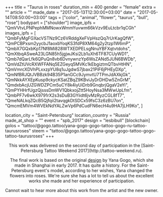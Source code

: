 +++
title = "Taurus in roses"
duration_min = 400
gender = "female"
extra = ""
article = ""
made_date = "2017-05-13T12:30:00+03:00"
date = "2017-05-14T08:50:00+03:00"
tags = ["color", "animal", "flower", "taurus", "bull", "rose"]
bodypart = ["shoulder"]
image_ipfs = "QmVVtvLPNPephMMNowxWmmYuvwm66kVzv9EuLtcbr1qCGh"
images_ipfs = [
  "QmbFyMgFGXacVSTNz9Cz6VRddgXeFVpHszQq7rUrKagQfW",
  "QmPCBPxsm2yycbJ1aoxbYoqKS3fdP8XM64g2y2tzp1W6mP",
  "QmbX7GQxbKp17Nf8Mi828WTXEDPELsgNnuYBFXqtvtdohs",
  "QmXtbqASweA23LGN85h5jgjwJKsi2Lb1uXh6TF87CUyWD1",
  "Qmb7dQarLfk6QPuQn8vb6DvnywnzYp6WsZANd5JUN6BWDb",
  "QmVdZtUVcRXWFFANq5EZGeyq5MVKc1kEbgiztmQTbvHtHN",
  "QmVmrcXDVhPLxxzpYU8q1uJgdwS7jbax21PiF6jPHEyDXp",
  "QmNfBRJQtJVBBzk94B35P1anGCc9JymvtU7TPmJdAXkjGk",
  "QmNkkAYXEpKusp9ckycKSatZBqZ9KBviJyDrDHDw5ZnGrM",
  "QmdxbAcjUZGWDZPCm5uCY8k4iyUiDrb9GnqbrjQgaV2eYi",
  "QmPYHHrfUgzQjsssDmWV1QbkxojZtt5HoyNsa3MWwUpLfm",
  "QmbPF7v6wkX9791rX2s3sDuB3GYiidt6jvMzRyzCGL8fT7",
  "QmeNALkqZQcB5Qjfqii2tavqgkDtSDCx59fsC3z6zBU7on",
  "QmcmEMVm4WVEkNdYALZwVp6PdCudFN6ecH4u9HA7jLH9Ko",
]

location_city = "Saint-Petersburg"
location_country = "Russia"
made_at_shop = ""
event = "spb_2017"
design = "lesbibull"
[blockchain]
golos = "tattoo/@gogo.tattoo/yana-gogo-gogo-tattoo-gogo-ru-tattoo-taurusroses"
steem = "tattoo/@gogo.tattoo/yana-gogo-gogo-tattoo-gogo-tattoo-taurusroses"
+++

<center>
This work was delivered on the second day of participation in the [Saint-Petersburg Tattoo Weekend 2017](http://tattoo-weekend.ru).

The final work is based on the original [design](/gogo/design/lesbibull) by Yana Gogo, which she made in Shanghai in early 2017. It has quite a history. For the Saint-Petersburg event's model, according to her wishes, Yana changed the flowers into roses. We're sure she has a lot to tell us about the excellent works she made and her experience of participation.

Cannot wait to hear more about this work from the artist and the new owner.
</center>
